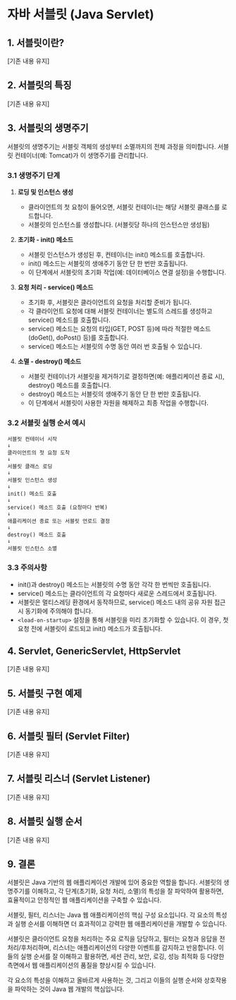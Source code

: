# 자바 서블릿 (Java Servlet)

## 1. 서블릿이란?

[기존 내용 유지]

## 2. 서블릿의 특징

[기존 내용 유지]

## 3. 서블릿의 생명주기

서블릿의 생명주기는 서블릿 객체의 생성부터 소멸까지의 전체 과정을 의미합니다. 서블릿 컨테이너(예: Tomcat)가 이 생명주기를 관리합니다.

### 3.1 생명주기 단계

1. **로딩 및 인스턴스 생성**
    - 클라이언트의 첫 요청이 들어오면, 서블릿 컨테이너는 해당 서블릿 클래스를 로드합니다.
    - 서블릿의 인스턴스를 생성합니다. (서블릿당 하나의 인스턴스만 생성됨)

2. **초기화 - init() 메소드**
    - 서블릿 인스턴스가 생성된 후, 컨테이너는 init() 메소드를 호출합니다.
    - init() 메소드는 서블릿의 생애주기 동안 단 한 번만 호출됩니다.
    - 이 단계에서 서블릿의 초기화 작업(예: 데이터베이스 연결 설정)을 수행합니다.

3. **요청 처리 - service() 메소드**
    - 초기화 후, 서블릿은 클라이언트의 요청을 처리할 준비가 됩니다.
    - 각 클라이언트 요청에 대해 서블릿 컨테이너는 별도의 스레드를 생성하고 service() 메소드를 호출합니다.
    - service() 메소드는 요청의 타입(GET, POST 등)에 따라 적절한 메소드(doGet(), doPost() 등)를 호출합니다.
    - service() 메소드는 서블릿의 수명 동안 여러 번 호출될 수 있습니다.

4. **소멸 - destroy() 메소드**
    - 서블릿 컨테이너가 서블릿을 제거하기로 결정하면(예: 애플리케이션 종료 시), destroy() 메소드를 호출합니다.
    - destroy() 메소드는 서블릿의 생애주기 동안 단 한 번만 호출됩니다.
    - 이 단계에서 서블릿이 사용한 자원을 해제하고 최종 작업을 수행합니다.

### 3.2 서블릿 실행 순서 예시

```
서블릿 컨테이너 시작
↓
클라이언트의 첫 요청 도착
↓
서블릿 클래스 로딩
↓
서블릿 인스턴스 생성
↓
init() 메소드 호출
↓
service() 메소드 호출 (요청마다 반복)
↓
애플리케이션 종료 또는 서블릿 언로드 결정
↓
destroy() 메소드 호출
↓
서블릿 인스턴스 소멸
```

### 3.3 주의사항

- init()과 destroy() 메소드는 서블릿의 수명 동안 각각 한 번씩만 호출됩니다.
- service() 메소드는 클라이언트의 각 요청마다 새로운 스레드에서 호출됩니다.
- 서블릿은 멀티스레딩 환경에서 동작하므로, service() 메소드 내의 공유 자원 접근 시 동기화에 주의해야 합니다.
- `<load-on-startup>` 설정을 통해 서블릿을 미리 초기화할 수 있습니다. 이 경우, 첫 요청 전에 서블릿이 로드되고 init() 메소드가 호출됩니다.

## 4. Servlet, GenericServlet, HttpServlet

[기존 내용 유지]

## 5. 서블릿 구현 예제

[기존 내용 유지]

## 6. 서블릿 필터 (Servlet Filter)

[기존 내용 유지]

## 7. 서블릿 리스너 (Servlet Listener)

[기존 내용 유지]

## 8. 서블릿 실행 순서

[기존 내용 유지]

## 9. 결론

서블릿은 Java 기반의 웹 애플리케이션 개발에 있어 중요한 역할을 합니다. 서블릿의 생명주기를 이해하고, 각 단계(초기화, 요청 처리, 소멸)의 특성을 잘 파악하여 활용하면, 효율적이고 안정적인 웹 애플리케이션을 구축할 수 있습니다.

서블릿, 필터, 리스너는 Java 웹 애플리케이션의 핵심 구성 요소입니다. 각 요소의 특성과 실행 순서를 이해하면 더 효과적이고 강력한 웹 애플리케이션을 개발할 수 있습니다.

서블릿은 클라이언트 요청을 처리하는 주요 로직을 담당하고, 필터는 요청과 응답을 전처리/후처리하며, 리스너는 애플리케이션의 다양한 이벤트를 감지하고 반응합니다. 이들의 실행 순서를 잘 이해하고 활용하면, 세션 관리, 보안, 로깅, 성능 최적화 등 다양한 측면에서 웹 애플리케이션의 품질을 향상시킬 수 있습니다.

각 요소의 특성을 이해하고 올바르게 사용하는 것, 그리고 이들의 실행 순서와 상호작용을 파악하는 것이 Java 웹 개발의 핵심입니다.
